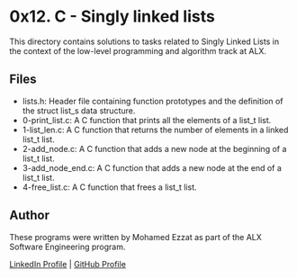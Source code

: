 # 0x12. C - Singly linked lists
This directory contains solutions to tasks related to Singly Linked Lists in the context of the low-level programming and algorithm track at ALX.

## Files
- lists.h: Header file containing function prototypes and the definition of the struct list_s data structure.
- 0-print_list.c: A C function that prints all the elements of a list_t list.
- 1-list_len.c: A C function that returns the number of elements in a linked list_t list.
- 2-add_node.c: A C function that adds a new node at the beginning of a list_t list.
- 3-add_node_end.c: A C function that adds a new node at the end of a list_t list.
- 4-free_list.c: A C function that frees a list_t list.

## Author
These programs were written by Mohamed Ezzat as part of the ALX Software Engineering program.

[LinkedIn Profile](https://www.linkedin.com/in/mohamed-ezzat01/) | [GitHub Profile](https://github.com/mohvmedezzvt)
